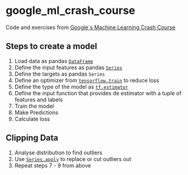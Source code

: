 # google_ml_crash_course
Code and exercises from [Google´s Machine Learning Crash Course](https://developers.google.com/machine-learning/crash-course/)

## Steps to create a model

1. Load data as pandas [`DataFrame`](https://pandas.pydata.org/pandas-docs/stable/generated/pandas.DataFrame.html)
2. Define the input features as pandas [`Series`](https://pandas.pydata.org/pandas-docs/stable/generated/pandas.Series.html)
3. Define the targets as pandas `Series`
4. Define an optimizer from [`tensorflow.train`](https://www.tensorflow.org/api_docs/python/tf/train) to reduce loss
5. Define the type of the model as [`tf.estimator`](https://www.tensorflow.org/api_docs/python/tf/estimator)
6. Define the input function that provides de estimator with a tuple of features and labels
7. Train the model
8. Make Predictions
9. Calculate loss

## Clipping Data

1. Analyse distribution to find outliers
2. Use [`Series.apply`](https://pandas.pydata.org/pandas-docs/stable/generated/pandas.Series.apply.html#pandas.Series.apply) to replace or cut outliers out 
3. Repeat steps 7 - 9 from above
